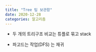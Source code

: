 ```yaml
---
title: "Tree 팁 보관함"
date: 2020-12-28
categories: 알고리즘
---
```


- 두 개의 트리구조 비교는 튜플로 묶고 stack

- 파고드는 작업(DFS) 는 재귀
